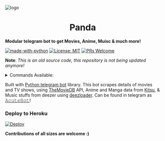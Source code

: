 ![logo](https://telegra.ph/file/dd7c2608543eea5afffc6.jpg)
<h1 align="center">Panda</h1>

<b>Modular telegram bot to get Movies, Anime, Muisc & much more!</b>



[![made-with-python](https://img.shields.io/badge/Made%20with-Python-1f425f.svg)](https://www.python.org/)
[![License: MIT](https://img.shields.io/badge/License-MIT-yellow.svg)](https://opensource.org/licenses/MIT)
[![PRs Welcome](https://img.shields.io/badge/PRs-welcome-brightgreen.svg?style=flat-square)](http://makeapullrequest.com)

<b>Note</b>: <i>This is an old source code, this repository is not being updated anymore!</i>
<details>
  <summary>Commands Available: </summary>

<pre>/start</pre>: Cool command to check if bot is working.
<pre>/tvshows</pre>: Gets you tv shows details.
<pre>/movies</pre>: Gets you movie details.
<pre>/anime</pre>: Gets your favorite anime details.
<pre>/manga</pre>: Gets you info about your favorite manga titles
<pre>/lyrics</pre>: Get lyrics of your favourite songs :)
<pre>/music</pre>: Download your favourite songs in FLAC & 320kbs quality!
<pre>/nowplaying</pre>: Flex your currently playing song in spotify.
<pre>watchlist</pre>: Get your saved watchlist :D
<pre>subtitle</pre>: Download subtitles for your favourite anime & movies
<pre>/reddit</pre>: Fun command to get memes scraped from reddit.
<pre>/cancel</pre>: Cancels the current ongoing task.
</details>

Built with [Python telegram bot](https://github.com/python-telegram-bot/python-telegram-bot) library.
This bot scrapes details of movies and TV shows, using [TheMovieDB](https://developers.themoviedb.org) API, Anime and 
Manga data from [Kitsu](https://kitsu.io/explore/anime), &
Music stuffs from deezer using [deezloader](https://github.com/An0nimia/deezloader).
Can be found in telegram as [𝙰𝚌𝚞𝚝𝚎𝙱𝚘𝚝](https://t.me/acutebot)!

### Deploy to Heroku

[![Deploy](https://www.herokucdn.com/deploy/button.svg)](https://heroku.com/deploy?template=https://github.com/Nksama/Panda)


<b>Contributions of all sizes are welcome :)</b>
